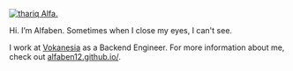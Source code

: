 [![thariq Alfa.](https://i.postimg.cc/MH6NMpTJ/Untitled-design-3.png)](https://vokanesia.id/)

Hi. I’m Alfaben. Sometimes when I close my eyes, I can't see.

I work at [Vokanesia](https://vokanesia.id/) as a Backend Engineer. For more information about me, check out [alfaben12.github.io/](https://alfaben12.github.io/).
